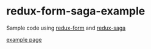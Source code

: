 redux-form-saga-example
===

Sample code using [redux-form](https://github.com/erikras/redux-form) and [redux-saga](https://github.com/yelouafi/redux-saga)

[example page](https://abcang.github.io/redux-form-saga-example/)
